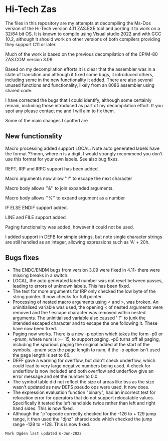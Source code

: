 # Hi-Tech Zas

The files in this repository are my attempts at decompiling the Ms-Dos version of the Hi-Tech version 4.11 ZAS.EXE tool and porting it to work on a 32/64 bit OS. It is known to compile using Visual studio 2022 and with GCC 10.2, although it should work on other versions of both compilers providing they support C11 or later.

Much of the work is based on the previous decompilation of the CP/M-80 ZAS.COM version 3.09. 

Based on my decompilation efforts it is clear that the assembler was in a state of transition and although it fixed some bugs, it introduced others, including some in the new functionality it added. There are also several unused functions and functionality, likely from an 8086 assembler using shared code.

I have corrected the bugs that I could identify, although some certainly remain, including those introduced as part of my decompilation effort. If you spot any please contact me and I will aim to fix them.

Some of the main changes I spotted are

## New functionality

Macro processing added support LOCAL. Note auto generated labels have the format ??nnnn, where n is a digit. I would strongly recommend you don't use this format for your own labels. See also bug fixes.

REPT, IRP and IRPC support has been added.

Macro arguments now allow ''!'' to escape the next character

Macro body allows ''&'' to join expanded arguments.

Macro body allows ''%'' to expand argument as a number

IF ELSE ENDIF support added.

LINE and FILE support added

Paging functionality was added, however it could not be used.

I added support in DEFB for simple strings, but note single character strings are still handled as an integer, allowing expressions such as 'A' + 20h.



## Bugs fixes

- The ENDC/ENDM bugs from version 3.09 were fixed in 4.11- there were missing breaks in a switch.
- LOCAL, the auto generated label number was not reset between passes, leading to errors of unknown labels. This has been fixed.
- The test for more arguments for IRP only checked the low byte of the string pointer. It now checks for full pointer.
- Processing of nested macro arguments using < and >, was broken. An uninitialised variable was used, the opening < of nested arguments were removed and the ! escape character was removed  within nested arguments. The uninitialised variable also caused ''!'' to junk the intended escaped character and to escape the one following it. These have now been fixed.
- Paging now works. There is a new -p option which takes the form -p0 or -pnum, where num is >= 15, to support paging. -p0 turns off all paging, including the spurious paging the original added at the start of the symbols. -pnum sets the page length to num, if the -p option isn't used the page length is set to 66.
- DEFF gave a warning for overflow, but didn't check underflow, which could lead to very large negative numbers being used. A check for underflow is now included and both overflow and underflow give an error message and set the number to 0.0.
- The symbol table did not reflect the size of areas like bss as the size wasn't updated as new DEFS pseudo ops were used. It now does.
- The expression evaluation function "binary", had an incorrect test for relocation error for operators that do not support relocatable values. Specifically it tested the left hand side twice rather than left and right hand sides. This is now fixed.
- Although the "jr"opcode correctly checked for the -126 to + 129 jump range, it then used the "djnz" shared code which checked the jump range -128 to +128. This is now fixed.

```
Mark Ogden last updated 6-Jun-2022
```

